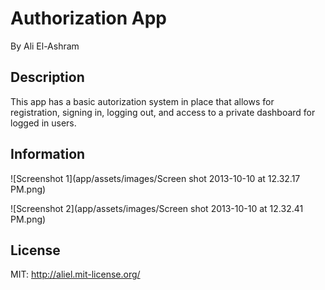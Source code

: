 # Authorization App

By Ali El-Ashram

## Description

This app has a basic autorization system in place that allows for registration, signing in, logging out, and access to a private dashboard for logged in users.

## Information

![Screenshot 1](app/assets/images/Screen shot 2013-10-10 at 12.32.17 PM.png)

![Screenshot 2](app/assets/images/Screen shot 2013-10-10 at 12.32.41 PM.png)

## License

MIT: http://aliel.mit-license.org/
